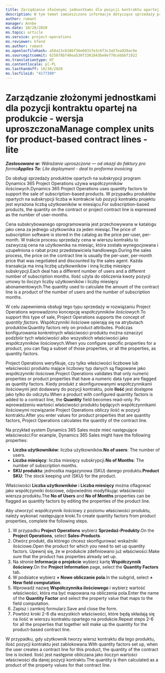 ```yaml
---
title: Zarządzanie złożonymi jednostkami dla pozycji kontraktu opartej na produkcie - wersja uproszczona
description: W tym temat zamieszczono informacje dotyczące sprzedaży produktów opartych na subskrypcji.
author: rumant
manager: Annbe
ms.date: 10/28/2020
ms.topic: article
ms.service: project-operations
ms.reviewer: kfend
ms.author: rumant
ms.openlocfilehash: a58a13c8186f36e6031fe3c6f3c3a57ea920ac9e
ms.sourcegitcommit: 625878bf48ea530f3381843be0e778cebbbf1922
ms.translationtype: HT
ms.contentlocale: pl-PL
ms.lasthandoff: 10/30/2020
ms.locfileid: "4177389"
---
```

# <a name="manage-complex-units-for-product-based-contract-lines---lite"></a><span data-ttu-id="3bdce-103">Zarządzanie złożonymi jednostkami dla pozycji kontraktu opartej na produkcie - wersja uproszczona</span><span class="sxs-lookup"><span data-stu-id="3bdce-103">Manage complex units for product-based contract lines - lite</span></span>

<span data-ttu-id="3bdce-104">_**Zastosowane w:** Wdrażanie uproszczone — od okazji do faktury pro forma_</span><span class="sxs-lookup"><span data-stu-id="3bdce-104">_**Applies To:** Lite deployment - deal to proforma invoicing_</span></span>

<span data-ttu-id="3bdce-105">Do obsługi sprzedaży produktów opartych na subskrypcji program Dynamics 365 Project Operations używa współczynników ilościowych.</span><span class="sxs-lookup"><span data-stu-id="3bdce-105">Dynamics 365 Project Operations uses quantity factors to support the sale of subscription-based products.</span></span> <span data-ttu-id="3bdce-106">W przypadku produktów opartych na subskrypcji liczba w kontrakcie lub pozycji kontraktu projektu jest wyrażona liczbą użytkowników w miesiącu.</span><span class="sxs-lookup"><span data-stu-id="3bdce-106">For subscription-based products, the quantity on the contract or project contract line is expressed as the number of user-months.</span></span>

<span data-ttu-id="3bdce-107">Cena subskrybowanego oprogramowania jest przechowywana w katalogu jako cena za jednego użytkownika za jeden miesiąc.</span><span class="sxs-lookup"><span data-stu-id="3bdce-107">The price of subscription software is stored in the catalog as the price per-user, per-month.</span></span> <span data-ttu-id="3bdce-108">W trakcie procesu sprzedaży cena w wierszu kontraktu to zazwyczaj cena na użytkownika na miesiąc, która została wynegocjowana i uzupełniona o rabat przez przedstawiciela handlowego.</span><span class="sxs-lookup"><span data-stu-id="3bdce-108">During the sales process, the price on the contract line is usually the per-user, per-month price that was negotiated and discounted by the sales agent.</span></span> <span data-ttu-id="3bdce-109">Każda transakcja ma inną liczbę użytkowników i inną liczbę miesięcy subskrypcji.</span><span class="sxs-lookup"><span data-stu-id="3bdce-109">Each deal has a different number of users and a different number of subscription months.</span></span> <span data-ttu-id="3bdce-110">Ilość użyta do obliczenia kwoty pozycji umowy to iloczyn liczby użytkowników i liczby miesięcy abonamentowych.</span><span class="sxs-lookup"><span data-stu-id="3bdce-110">The quantity used to calculate the amount of the contract line is a product of the number of users and the number of subscription months.</span></span>

<span data-ttu-id="3bdce-111">W celu zapewnienia obsługi tego typu sprzedaży w rozwiązaniu Project Operations wprowadzono koncepcję *współczynników ilościowych*.</span><span class="sxs-lookup"><span data-stu-id="3bdce-111">To support this type of sale, Project Operations supports the concept of *quantity factors*.</span></span> <span data-ttu-id="3bdce-112">Współczynniki ilościowe opierają się na atrybutach produktów.</span><span class="sxs-lookup"><span data-stu-id="3bdce-112">Quantity factors rely on product attributes.</span></span> <span data-ttu-id="3bdce-113">Podczas konfigurowania konkretnych właściwości produktu można oznaczyć podzbiór tych właściwości albo wszystkich właściwości jako współczynników ilościowych.</span><span class="sxs-lookup"><span data-stu-id="3bdce-113">When you configure specific properties for a product, you can flag a subset of those properties, or all the properties, as quantity factors.</span></span>

<span data-ttu-id="3bdce-114">Project Operations weryfikuje, czy tylko właściwości liczbowe lub właściwości produktu mające liczbowy typ danych są flagowane jako współczynniki ilościowe.</span><span class="sxs-lookup"><span data-stu-id="3bdce-114">Project Operations validates that only numeric properties or product properties that have a numeric data type are flagged as quantity factors.</span></span> <span data-ttu-id="3bdce-115">Kiedy produkt z skonfigurowanymi współczynnikami ilościowymi jest dodawany do pozycji kontraktu, pole **Ilość** jest dostępne jako tylko do odczytu.</span><span class="sxs-lookup"><span data-stu-id="3bdce-115">When a product with configured quantity factors is added to a contract line, the **Quantity** field  becomes read-only.</span></span> <span data-ttu-id="3bdce-116">Po wprowadzeniu wartości właściwości produktu będących współczynnikami ilościowymi rozwiązanie Project Operations obliczy ilość w pozycji kontraktu.</span><span class="sxs-lookup"><span data-stu-id="3bdce-116">After you enter values for product properties that are quantity factors, Project Operations calculates the quantity of the contract line.</span></span>

<span data-ttu-id="3bdce-117">Na przykład system Dynamics 365 Sales może mieć następujące właściwości:</span><span class="sxs-lookup"><span data-stu-id="3bdce-117">For example, Dynamics 365 Sales might have the following properties:</span></span>

- <span data-ttu-id="3bdce-118">**Liczba użytkowników**: liczba użytkowników.</span><span class="sxs-lookup"><span data-stu-id="3bdce-118">**No of users**: The number of users.</span></span>
- <span data-ttu-id="3bdce-119">**Liczba miesięcy**: liczba miesięcy subskrypcji.</span><span class="sxs-lookup"><span data-stu-id="3bdce-119">**No of Months**: The number of subscription months.</span></span>
- <span data-ttu-id="3bdce-120">**SKU produktu**: jednostka magazynowa (SKU) danego produktu.</span><span class="sxs-lookup"><span data-stu-id="3bdce-120">**Product SKU**: The stock keeping unit (SKU) for the product.</span></span>

<span data-ttu-id="3bdce-121">Właściwości **Liczba użytkowników** i **Liczba miesięcy** można oflagować jako współczynniki ilościowe, odpowiednio modyfikując właściwości wiersza produktu.</span><span class="sxs-lookup"><span data-stu-id="3bdce-121">The **No of Users** and **No of Months** properties can be flagged as quantity factors by editing the properties of the product line.</span></span>

<span data-ttu-id="3bdce-122">Aby utworzyć współczynnik ilościowy z poziomu właściwości produktu, należy wykonać następujące kroki.</span><span class="sxs-lookup"><span data-stu-id="3bdce-122">To create quantity factors from product properties, complete the following steps.</span></span>

1. <span data-ttu-id="3bdce-123">W przypadku **Project Operations** wybierz **Sprzedaż-Produkty**.</span><span class="sxs-lookup"><span data-stu-id="3bdce-123">On the **Project Operations**, select **Sales-Products**.</span></span>
2. <span data-ttu-id="3bdce-124">Otwórz produkt, dla którego chcesz skonfigurować wskaźniki ilościowe.</span><span class="sxs-lookup"><span data-stu-id="3bdce-124">Open the product for which you need to set up quantity factors.</span></span> <span data-ttu-id="3bdce-125">Upewnij się, że w produkcie zdefiniowano już właściwości.</span><span class="sxs-lookup"><span data-stu-id="3bdce-125">Make sure that the product has properties already set up.</span></span>
3. <span data-ttu-id="3bdce-126">Na stronie **Informacje o projekcie** wybierz kartę **Współczynnik ilościowy**.</span><span class="sxs-lookup"><span data-stu-id="3bdce-126">On the **Project Information** page, select the **Quantity Factors** tab.</span></span>
4. <span data-ttu-id="3bdce-127">W podsiatce wybierz **+ Nowe obliczanie pola**.</span><span class="sxs-lookup"><span data-stu-id="3bdce-127">In the subgrid, select **+ New field computation**.</span></span>
5. <span data-ttu-id="3bdce-128">Wprowadź nazwę **Współczynnika ilościowego** i wybierz wartość właściwości, która ma być mapowana na obliczenia pola.</span><span class="sxs-lookup"><span data-stu-id="3bdce-128">Enter the name of the **Quantity Factor** and select the property value that maps to the field computation.</span></span>
6. <span data-ttu-id="3bdce-129">Zapisz i zamknij formularz.</span><span class="sxs-lookup"><span data-stu-id="3bdce-129">Save and close the form.</span></span>
7. <span data-ttu-id="3bdce-130">Powtórz kroki 2-6 dla wszystkich właściwości, które będą składają się na ilość w wierszu kontraktu opartego na produkcie.</span><span class="sxs-lookup"><span data-stu-id="3bdce-130">Repeat steps 2-6 for all the properties that together will make up the quantity for the product-based contract line.</span></span>

<span data-ttu-id="3bdce-131">W przypadku, gdy użytkownik tworzy wiersz kontraktu dla tego produktu, ilość pozycji kontraktu jest zablokowana.</span><span class="sxs-lookup"><span data-stu-id="3bdce-131">With quantity factors set up, when the user creates a contract line for this product, the quantity of the contract line is locked.</span></span> <span data-ttu-id="3bdce-132">Ilość jest następnie obliczana jako iloczyn wartości właściwości dla danej pozycji kontraktu.</span><span class="sxs-lookup"><span data-stu-id="3bdce-132">The quantity is then calculated as a product of the property values for that contract line.</span></span>
